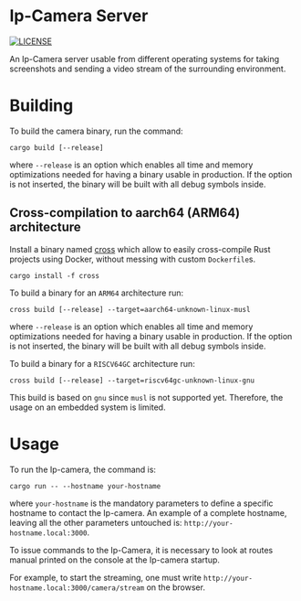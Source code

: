 # Ip-Camera Server

[![LICENSE][license badge]][license]

An Ip-Camera server usable from different operating systems for taking
screenshots and sending a video stream of the surrounding environment.

# Building

To build the camera binary, run the command:

```console
cargo build [--release]
```

where `--release` is an option which enables all time and memory optimizations
needed for having a binary usable in production. If the option is not inserted,
the binary will be built with all debug symbols inside.

## Cross-compilation to aarch64 (ARM64) architecture

Install a binary named [cross](https://github.com/cross-rs/cross) which allow
to easily cross-compile Rust projects using Docker, without messing with
custom `Dockerfile`s.

```console
cargo install -f cross
```

To build a binary for an `ARM64` architecture run:

```console
cross build [--release] --target=aarch64-unknown-linux-musl
```

where `--release` is an option which enables all time and memory optimizations
needed for having a binary usable in production. If the option is not inserted,
the binary will be built with all debug symbols inside.

To build a binary for a `RISCV64GC` architecture run:

```console
cross build [--release] --target=riscv64gc-unknown-linux-gnu
```

This build is based on `gnu` since `musl` is not supported yet. Therefore, the
usage on an embedded system is limited.

# Usage

To run the Ip-camera, the command is:

```console
cargo run -- --hostname your-hostname
```

where `your-hostname` is the mandatory parameters to define a specific hostname
to contact the Ip-camera. An example of a complete hostname, leaving all the
other parameters untouched is: `http://your-hostname.local:3000`.

To issue commands to the Ip-Camera, it is necessary to look at routes manual
printed on the console at the Ip-camera startup.

For example, to start the streaming, one must write
`http://your-hostname.local:3000/camera/stream` on the browser.

<!-- Links -->
[license]: https://github.com/SoftengPoliTo/ascot/blob/master/LICENSE

<!-- Badges -->
[license badge]: https://img.shields.io/badge/license-MIT-blue.svg
